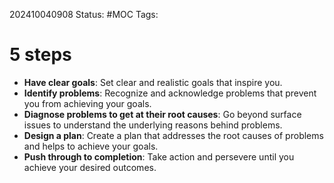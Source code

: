202410040908
Status: #MOC 
Tags: 

# 5 steps
- **Have clear goals**: Set clear and realistic goals that inspire you.
- **Identify problems**: Recognize and acknowledge problems that prevent you from achieving your goals.
- **Diagnose problems to get at their root causes**: Go beyond surface issues to understand the underlying reasons behind problems.
- **Design a plan**: Create a plan that addresses the root causes of problems and helps to achieve your goals.
- **Push through to completion**: Take action and persevere until you achieve your desired outcomes.